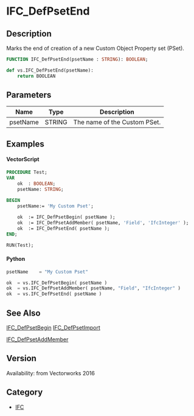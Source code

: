 # IFC_DefPsetEnd

## Description
Marks the end of creation of a new Custom Object Property set (PSet).

```pascal
FUNCTION IFC_DefPsetEnd(psetName : STRING): BOOLEAN;
```

```python
def vs.IFC_DefPsetEnd(psetName):
    return BOOLEAN
```

## Parameters
|Name|Type|Description|
|---|---|---|
|psetName|STRING|The name of the Custom PSet.|

## Examples
#### VectorScript ####
```pascal
PROCEDURE Test;
VAR
	ok	: BOOLEAN;
	psetName: STRING;
	
BEGIN
	psetName:= 'My Custom Pset';

	ok	:= IFC_DefPsetBegin( psetName );
	ok	:= IFC_DefPsetAddMember( psetName, 'Field', 'IfcInteger' );
	ok	:= IFC_DefPsetEnd( psetName );
END;

RUN(Test);
```
#### Python ####
```python
psetName	= "My Custom Pset"

ok	= vs.IFC_DefPsetBegin( psetName )
ok	= vs.IFC_DefPsetAddMember( psetName, "Field", "IfcInteger" )
ok	= vs.IFC_DefPsetEnd( psetName )
```

## See Also
[IFC_DefPsetBegin](IFC_DefPsetBegin.md)
[IFC_DefPsetImport](IFC_DefPsetImport.md)

[IFC_DefPsetAddMember](IFC_DefPsetAddMember.md)

## Version
Availability: from Vectorworks 2016

## Category
* [IFC](../Categories/IFC.md)
